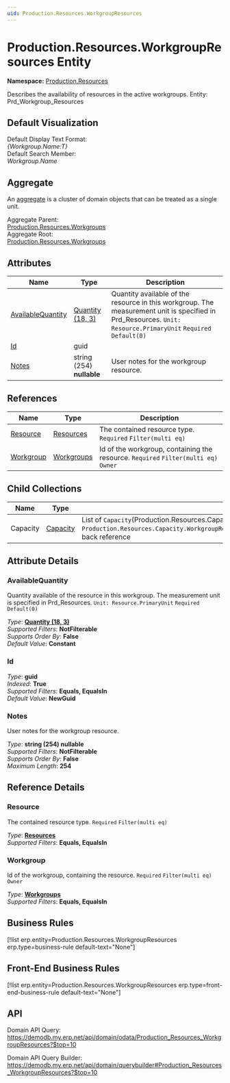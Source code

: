 ```yaml
---
uid: Production.Resources.WorkgroupResources
---
```

# Production.Resources.WorkgroupResources Entity

**Namespace:** [Production.Resources](Production.Resources.md)  

Describes the availability of resources in the active workgroups. Entity: Prd_Workgroup_Resources

## Default Visualization
Default Display Text Format:  
_{Workgroup.Name:T}_  
Default Search Member:  
_Workgroup.Name_  

## Aggregate
An [aggregate](https://docs.erp.net/tech/advanced/concepts/aggregates.html) is a cluster of domain objects that can be treated as a single unit.  

Aggregate Parent:  
[Production.Resources.Workgroups](Production.Resources.Workgroups.md)  
Aggregate Root:  
[Production.Resources.Workgroups](Production.Resources.Workgroups.md)  

## Attributes

| Name | Type | Description |
| ---- | ---- | --- |
| [AvailableQuantity](Production.Resources.WorkgroupResources.md#availablequantity) | [Quantity (18, 3)](../data-types.md#quantity) | Quantity available of the resource in this workgroup. The measurement unit is specified in Prd_Resources. `Unit: Resource.PrimaryUnit` `Required` `Default(0)` 
| [Id](Production.Resources.WorkgroupResources.md#id) | guid |  
| [Notes](Production.Resources.WorkgroupResources.md#notes) | string (254) __nullable__ | User notes for the workgroup resource. 

## References

| Name | Type | Description |
| ---- | ---- | --- |
| [Resource](Production.Resources.WorkgroupResources.md#resource) | [Resources](Production.Resources.Resources.md) | The contained resource type. `Required` `Filter(multi eq)` |
| [Workgroup](Production.Resources.WorkgroupResources.md#workgroup) | [Workgroups](Production.Resources.Workgroups.md) | Id of the workgroup, containing the resource. `Required` `Filter(multi eq)` `Owner` |

## Child Collections

| Name | Type | Description |
| ---- | ---- | --- |
| Capacity | [Capacity](Production.Resources.Capacity.md) | List of `Capacity`(Production.Resources.Capacity.md) child objects, based on the `Production.Resources.Capacity.WorkgroupResource`(Production.Resources.Capacity.md#workgroupresource) back reference 


## Attribute Details

### AvailableQuantity

Quantity available of the resource in this workgroup. The measurement unit is specified in Prd_Resources. `Unit: Resource.PrimaryUnit` `Required` `Default(0)`

_Type_: **[Quantity (18, 3)](../data-types.md#quantity)**  
_Supported Filters_: **NotFilterable**  
_Supports Order By_: **False**  
_Default Value_: **Constant**  

### Id

_Type_: **guid**  
_Indexed_: **True**  
_Supported Filters_: **Equals, EqualsIn**  
_Default Value_: **NewGuid**  

### Notes

User notes for the workgroup resource.

_Type_: **string (254) __nullable__**  
_Supported Filters_: **NotFilterable**  
_Supports Order By_: **False**  
_Maximum Length_: **254**  


## Reference Details

### Resource

The contained resource type. `Required` `Filter(multi eq)`

_Type_: **[Resources](Production.Resources.Resources.md)**  
_Supported Filters_: **Equals, EqualsIn**  

### Workgroup

Id of the workgroup, containing the resource. `Required` `Filter(multi eq)` `Owner`

_Type_: **[Workgroups](Production.Resources.Workgroups.md)**  
_Supported Filters_: **Equals, EqualsIn**  



## Business Rules

[!list erp.entity=Production.Resources.WorkgroupResources erp.type=business-rule default-text="None"]

## Front-End Business Rules

[!list erp.entity=Production.Resources.WorkgroupResources erp.type=front-end-business-rule default-text="None"]

## API

Domain API Query:
<https://demodb.my.erp.net/api/domain/odata/Production_Resources_WorkgroupResources?$top=10>

Domain API Query Builder:
<https://demodb.my.erp.net/api/domain/querybuilder#Production_Resources_WorkgroupResources?$top=10>


